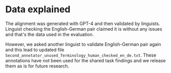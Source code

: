 # Data explained

The alignment was generated with GPT-4 and then validated by linguists. Linguist checking the English-German pair claimed it is without any issues and that's the data used in the evaluation.

However, we asked another linguist to validate English-German pair again and this lead to updated file `Second_annotator_unused_Terminology_human_checked_en_de.txt`. These annotations have not been used for the shared task findings and we release them as is for future research.
